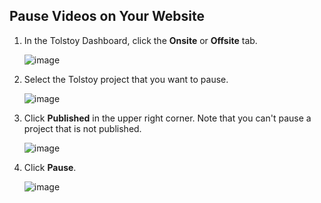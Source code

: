 ## Pause Videos on Your Website

1. In the Tolstoy Dashboard, click the **Onsite** or **Offsite** tab.

   ![image](https://github.com/user-attachments/assets/0258a3b7-e8d4-40bc-9b08-7f40f1bf1527)

2. Select the Tolstoy project that you want to pause.

   ![image](https://github.com/user-attachments/assets/370aa77b-0f9a-4706-9082-2be7bf86e90b)

3. Click **Published** in the upper right corner. Note that you can't pause a project that is not published.

   ![image](https://github.com/user-attachments/assets/ef5312d7-b8f6-4d41-834d-c3ff9e16b4ab)

4. Click **Pause**.

   ![image](https://github.com/user-attachments/assets/10aab654-4c7a-4567-964b-381a13c62159)

